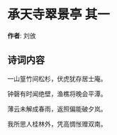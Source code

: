 # 承天寺翠景亭  其一

**作者**: 刘攽

## 诗词内容

一山篁竹间松杉，伏虎犹存居士庵。

钟磬有时闻绝壁，渔樵将晚会平潭。

薄云未解成春雨，返照偏能破夕岚。

我所思人桂林外，凭高惆怅赠双南。

